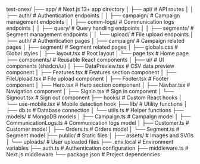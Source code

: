 test-onex/
├── app/                     # Next.js 13+ app directory
│   ├── api/                # API routes
│   │   ├── auth/          # Authentication endpoints
│   │   ├── campaign/      # Campaign management endpoints
│   │   ├── comm-logs/     # Communication logs endpoints
│   │   ├── query/         # Query handling endpoints
│   │   ├── segments/      # Segment management endpoints
│   │   └── upload/        # File upload endpoints
│   ├── auth/              # Authentication pages
│   ├── campaign/          # Campaign related pages
│   ├── segment/           # Segment related pages
│   ├── globals.css        # Global styles
│   ├── layout.tsx         # Root layout
│   └── page.tsx           # Home page
├── components/            # Reusable React components
│   ├── ui/               # UI components (shadcn/ui)
│   ├── DataPreview.tsx   # CSV data preview component
│   ├── Features.tsx      # Features section component
│   ├── FileUpload.tsx    # File upload component
│   ├── Footer.tsx        # Footer component
│   ├── Hero.tsx         # Hero section component
│   ├── Navbar.tsx       # Navigation component
│   ├── Signin.tsx       # Sign in component
│   └── Signout.tsx      # Sign out component
├── hooks/                # Custom React hooks
│   └── use-mobile.tsx   # Mobile detection hook
├── lib/                  # Utility functions
│   ├── db.ts            # Database connection
│   └── utils.ts         # Helper functions
├── models/              # MongoDB models
│   ├── Campaign.ts      # Campaign model
│   ├── CommunicationLogs.ts # Communication logs model
│   ├── Customer.ts      # Customer model
│   ├── Orders.ts        # Orders model
│   └── Segment.ts       # Segment model
├── public/              # Static files
│   ├── assets/         # Images and SVGs
│   └── uploads/        # User uploaded files
├── .env.local          # Environment variables
├── auth.ts             # Authentication configuration
├── middleware.ts       # Next.js middleware
└── package.json        # Project dependencies